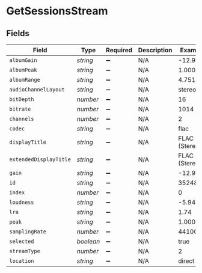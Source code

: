 # GetSessionsStream


## Fields

| Field                  | Type                   | Required               | Description            | Example                |
| ---------------------- | ---------------------- | ---------------------- | ---------------------- | ---------------------- |
| `albumGain`            | *string*               | :heavy_minus_sign:     | N/A                    | -12.94                 |
| `albumPeak`            | *string*               | :heavy_minus_sign:     | N/A                    | 1.000000               |
| `albumRange`           | *string*               | :heavy_minus_sign:     | N/A                    | 4.751014               |
| `audioChannelLayout`   | *string*               | :heavy_minus_sign:     | N/A                    | stereo                 |
| `bitDepth`             | *number*               | :heavy_minus_sign:     | N/A                    | 16                     |
| `bitrate`              | *number*               | :heavy_minus_sign:     | N/A                    | 1014                   |
| `channels`             | *number*               | :heavy_minus_sign:     | N/A                    | 2                      |
| `codec`                | *string*               | :heavy_minus_sign:     | N/A                    | flac                   |
| `displayTitle`         | *string*               | :heavy_minus_sign:     | N/A                    | FLAC (Stereo)          |
| `extendedDisplayTitle` | *string*               | :heavy_minus_sign:     | N/A                    | FLAC (Stereo)          |
| `gain`                 | *string*               | :heavy_minus_sign:     | N/A                    | -12.94                 |
| `id`                   | *string*               | :heavy_minus_sign:     | N/A                    | 352487                 |
| `index`                | *number*               | :heavy_minus_sign:     | N/A                    | 0                      |
| `loudness`             | *string*               | :heavy_minus_sign:     | N/A                    | -5.94                  |
| `lra`                  | *string*               | :heavy_minus_sign:     | N/A                    | 1.74                   |
| `peak`                 | *string*               | :heavy_minus_sign:     | N/A                    | 1.000000               |
| `samplingRate`         | *number*               | :heavy_minus_sign:     | N/A                    | 44100                  |
| `selected`             | *boolean*              | :heavy_minus_sign:     | N/A                    | true                   |
| `streamType`           | *number*               | :heavy_minus_sign:     | N/A                    | 2                      |
| `location`             | *string*               | :heavy_minus_sign:     | N/A                    | direct                 |